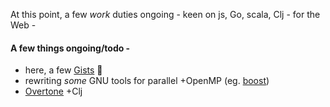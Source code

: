 At this point, a few _work_ duties ongoing - keen on js, Go, scala, Clj - for the Web -

#### A few things ongoing/todo -

* here, a few [Gists](https://gists.github.com/0xlz5) 🏮
* rewriting *some* GNU tools for parallel +OpenMP (eg. <a href="https://boost.org">boost</a>)
* <a href="https://overtone.github.io">Overtone</a> +Clj


<!---
0xlz5/0xlz5 is a ✨ special ✨ repository because its `README.md` (this file) appears on your GitHub profile.
You can click the Preview link to take a look at your changes.
--->
